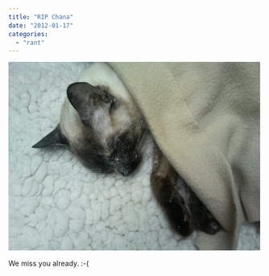 ```yaml
---
title: "RIP Chana"
date: "2012-01-17"
categories: 
  - "rant"
---
```


[![image](images/wpid-C360_2012-01-17-15-51-04.jpg)](http://blog.1407.org/wp-content/uploads/2012/01/wpid-C360_2012-01-17-15-51-04.jpg)

We miss you already. :-(
